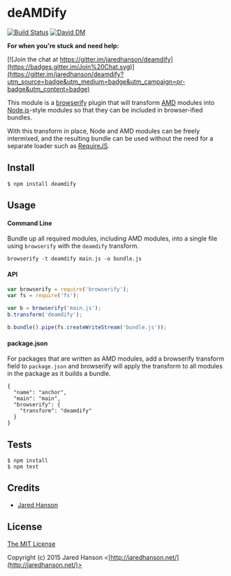 # deAMDify

[![Build Status](https://secure.travis-ci.org/jaredhanson/deamdify.png)](http://travis-ci.org/jaredhanson/deamdify) [![David DM](https://david-dm.org/jaredhanson/deamdify.png)](http://david-dm.org/jaredhanson/deamdify)


**For when you're stuck and need help:**

[![Join the chat at https://gitter.im/jaredhanson/deamdify](https://badges.gitter.im/Join%20Chat.svg)](https://gitter.im/jaredhanson/deamdify?utm_source=badge&utm_medium=badge&utm_campaign=pr-badge&utm_content=badge)

This module is a [browserify](http://browserify.org/) plugin that will transform
[AMD](https://github.com/amdjs) modules into [Node.js](http://nodejs.org/)-style
modules so that they can be included in browser-ified bundles.

With this transform in place, Node and AMD modules can be freely intermixed, and
the resulting bundle can be used without the need for a separate loader such as
[RequireJS](http://requirejs.org/).

## Install

    $ npm install deamdify

## Usage

#### Command Line

Bundle up all required modules, including AMD modules, into a single file
using `browserify` with the `deamdify` transform.

    browserify -t deamdify main.js -o bundle.js

#### API

```javascript
var browserify = require('browserify');
var fs = require('fs');

var b = browserify('main.js');
b.transform('deamdify');

b.bundle().pipe(fs.createWriteStream('bundle.js'));
```

#### package.json

For packages that are written as AMD modules, add a browserify transform field
to `package.json` and browserify will apply the transform to all modules in the
package as it builds a bundle.

```
{
  "name": "anchor",
  "main": "main",
  "browserify": {
    "transform": "deamdify"
  }
}
```

## Tests

    $ npm install
    $ npm test

## Credits

  - [Jared Hanson](http://github.com/jaredhanson)

## License

[The MIT License](http://opensource.org/licenses/MIT)

Copyright (c) 2015 Jared Hanson <[http://jaredhanson.net/](http://jaredhanson.net/)>
